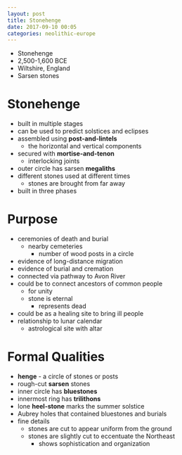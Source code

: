 ```yaml
---
layout: post
title: Stonehenge
date: 2017-09-10 00:05
categories: neolithic-europe
---
```


* Stonehenge
* 2,500-1,600 BCE
* Wiltshire, England
* Sarsen stones

# Stonehenge
* built in multiple stages
* can be used to predict solstices and eclipses
* assembled using **post-and-lintels**
  * the horizontal and vertical components
* secured with **mortise-and-tenon**
  * interlocking joints
* outer circle has sarsen **megaliths**
* different stones used at different times
  * stones are brought from far away
* built in three phases

# Purpose
* ceremonies of death and burial
  * nearby cemeteries
    * number of wood posts in a circle
* evidence of long-distance migration
* evidence of burial and cremation
* connected via pathway to Avon River
* could be to connect ancestors of common people
  * for unity
  * stone is eternal
    * represents dead
* could be as a healing site to bring ill people
* relationship to lunar calendar
  * astrological site with altar


# Formal Qualities
* **henge** - a circle of stones or posts
* rough-cut **sarsen** stones
* inner circle has **bluestones**
* innermost ring has **trilithons**
* lone **heel-stone** marks the summer solstice
* Aubrey holes that contained bluestones and burials
* fine details
  * stones are cut to appear uniform from the ground
  * stones are slightly cut to eccentuate the Northeast
    * shows sophistication and organization 
